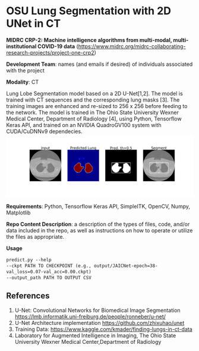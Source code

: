 # OSU Lung Segmentation with 2D UNet in CT
**MIDRC CRP-2:  Machine intelligence algorithms from multi-modal, multi-institutional COVID-19 data** 
(https://www.midrc.org/midrc-collaborating-research-projects/project-one-crp2)

**Development Team**: names (and emails if desired) of individuals associated with the project

**Modality**: CT

Lung Lobe Segmentation model based on a 2D U-Net[1,2]. The model is trained with CT sequences and the corresponding lung masks [3]. The training images are enhanced and re-sized to 256 x 256 before feeding to the network. The model is trained in The Ohio State University Wexner Medical Center, Department of Radiology [4], using Python, Tensorflow Keras API, and trained on an NVIDIA QuadroGV100 system with CUDA/CuDNNv9 dependecies. 
![example output](out.png)

**Requirements**: Python, Tensorflow Keras API, SimpleITK, OpenCV, Numpy, Matplotlib

**Repo Content Description**: a description of the types of files, code, and/or data included in the repo, as well as instructions on how to operate or utilize the files as appropriate.

**Usage**
```
predict.py --help
--ckpt PATH TO CHECKPOINT (e.g., output/JAICNet-epoch=38-val_loss=0.07-val_acc=0.00.ckpt)
--output_path PATH TO OUTPUT CSV 
```

References
---
1)	U-Net: Convolutional Networks for Biomedical Image Segmentation https://lmb.informatik.uni-freiburg.de/people/ronneber/u-net/
2)	U-Net Architecture implementation https://github.com/zhixuhao/unet
3)	Training Data: https://www.kaggle.com/kmader/finding-lungs-in-ct-data 
4)  Laboratory for Augmented Intelligence in Imaging, The Ohio State University Wexner Medical Center,Department of Radiology
